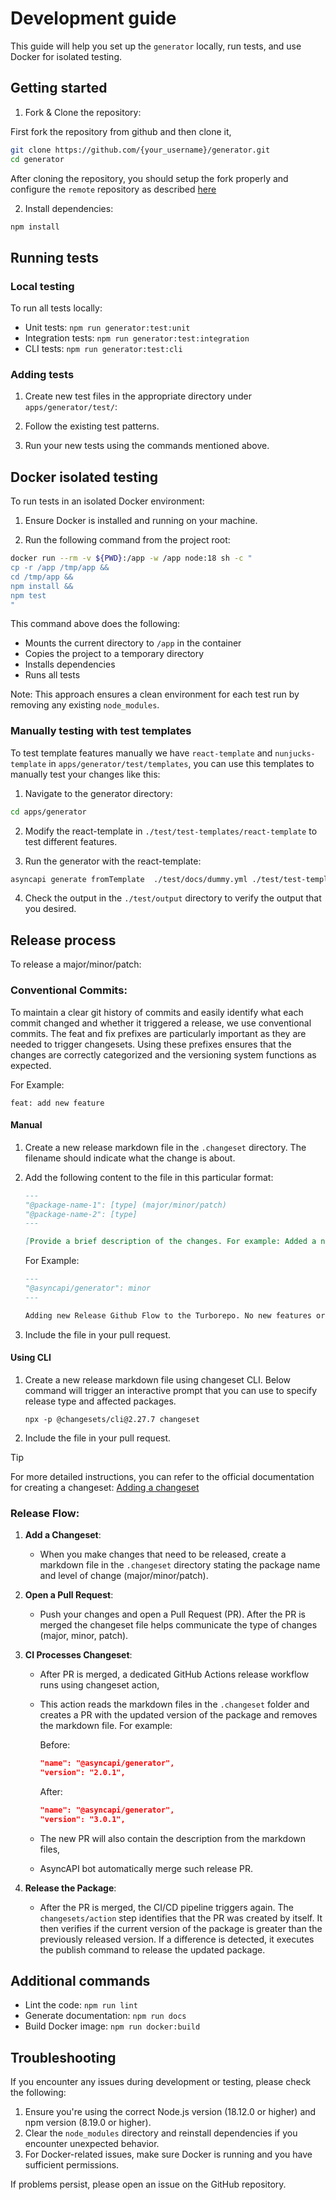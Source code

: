# Development guide

This guide will help you set up the `generator` locally, run tests, and use Docker for isolated testing.

## Getting started

1. Fork & Clone the repository:

First fork the repository from github and then clone it,

```bash
git clone https://github.com/{your_username}/generator.git
cd generator
```

After cloning the repository, you should setup the fork properly and configure the `remote` repository as described [here](https://github.com/asyncapi/community/blob/master/git-workflow.md)

2. Install dependencies:

```bash
npm install
```

## Running tests

### Local testing

To run all tests locally:

- Unit tests: `npm run generator:test:unit`
- Integration tests: `npm run generator:test:integration`
- CLI tests: `npm run generator:test:cli`

### Adding tests

1. Create new test files in the appropriate directory under `apps/generator/test/`:

2. Follow the existing test patterns.

3. Run your new tests using the commands mentioned above.

## Docker isolated testing

To run tests in an isolated Docker environment:

1. Ensure Docker is installed and running on your machine.

2. Run the following command from the project root:

```bash
docker run --rm -v ${PWD}:/app -w /app node:18 sh -c "
cp -r /app /tmp/app &&
cd /tmp/app &&
npm install &&
npm test
"
```

This command above does the following:
- Mounts the current directory to `/app` in the container
- Copies the project to a temporary directory
- Installs dependencies
- Runs all tests

Note: This approach ensures a clean environment for each test run by removing any existing `node_modules`.

### Manually testing with test templates

To test template features manually we have `react-template` and `nunjucks-template` in `apps/generator/test/templates`, you can use this templates to manually test your changes like this:

1. Navigate to the generator directory:

```bash
cd apps/generator
```
2. Modify the react-template in `./test/test-templates/react-template` to test different features.

3. Run the generator with the react-template:

```bash
asyncapi generate fromTemplate  ./test/docs/dummy.yml ./test/test-templates/react-template -o ./test/output --force-write
```

4. Check the output in the `./test/output` directory to verify the output that you desired.

## Release process

To release a major/minor/patch:

### Conventional Commits:

To maintain a clear git history of commits and easily identify what each commit changed and whether it triggered a release, we use conventional commits. The feat and fix prefixes are particularly important as they are needed to trigger changesets. Using these prefixes ensures that the changes are correctly categorized and the versioning system functions as expected.

For Example:
```
feat: add new feature
```
    
#### Manual

1.  Create a new release markdown file in the `.changeset` directory. The filename should indicate what the change is about.
  
2.  Add the following content to the file in this particular format:

    ```markdown
    ---
    "@package-name-1": [type] (major/minor/patch)
    "@package-name-2": [type]
    ---

    [Provide a brief description of the changes. For example: Added a new Release GitHub Flow to the Turborepo. No new features or bugfixes were introduced.]
    ```

    For Example:
    
    ```markdown
    ---
    "@asyncapi/generator": minor
    ---

    Adding new Release Github Flow to the Turborepo. No new features or bugfixes were introduced.

    ```

3. Include the file in your pull request.

#### Using CLI

1. Create a new release markdown file using changeset CLI. Below command will trigger an interactive prompt that you can use to specify release type and affected packages.
    ```cli 
    npx -p @changesets/cli@2.27.7 changeset
    ```

2. Include the file in your pull request.

> [!TIP]
> For more detailed instructions, you can refer to the official documentation for creating a changeset:
[Adding a changeset](https://github.com/changesets/changesets/blob/main/docs/adding-a-changeset.md)

### Release Flow:

1. **Add a Changeset**:
   - When you make changes that need to be released, create a markdown file in the `.changeset` directory stating the package name and level of change (major/minor/patch). 

2. **Open a Pull Request**:
   - Push your changes and open a Pull Request (PR). After the PR is merged the changeset file helps communicate the type of changes (major, minor, patch).

3. **CI Processes Changeset**:
   - After PR is merged, a dedicated GitHub Actions release workflow runs using changeset action,

   - This action reads the markdown files in the `.changeset` folder and creates a PR with the updated version of the package and removes the markdown file. For example:

     Before:
     ```json
     "name": "@asyncapi/generator",
     "version": "2.0.1",
     ```

     After:
     ```json
     "name": "@asyncapi/generator",
     "version": "3.0.1",
     ```

   - The new PR will also contain the description from the markdown files,

   - AsyncAPI bot automatically merge such release PR.

4. **Release the Package**:

   - After the PR is merged, the CI/CD pipeline triggers again. The `changesets/action` step identifies that the PR was created by itself. It then verifies if the current version of the package is greater than the previously released version. If a difference is detected, it executes the publish command to release the updated package.

## Additional commands

- Lint the code: `npm run lint`
- Generate documentation: `npm run docs`
- Build Docker image: `npm run docker:build`

## Troubleshooting

If you encounter any issues during development or testing, please check the following:

1. Ensure you're using the correct Node.js version (18.12.0 or higher) and npm version (8.19.0 or higher).
2. Clear the `node_modules` directory and reinstall dependencies if you encounter unexpected behavior.
3. For Docker-related issues, make sure Docker is running and you have sufficient permissions.

If problems persist, please open an issue on the GitHub repository.